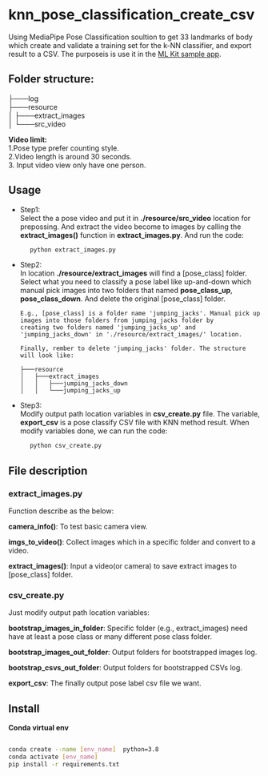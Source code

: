 # knn_pose_classification_create_csv
Using MediaPipe Pose Classification soultion to get 33 landmarks of body which create and validate a training set for the k-NN classifier, and export result to a CSV. The purposeis is use it in the [ML Kit sample app](https://developers.google.com/ml-kit/vision/pose-detection/classifying-poses#4_integrate_with_the_ml_kit_quickstart_app). 


## Folder structure:     
├───log     
├───resource     
│  ├───extract_images      
│  └───src_video     

**Video limit:**   
    1.Pose type prefer counting style.   
    2.Video length is around 30 seconds.   
    3. Input video view only have one person.   

## Usage   
*   Step1:   
  Select the a pose video and put it in **./resource/src_video** location for prepossing. And extract the video become to images by calling the **extract_images()** function in **extract_images.py**. And run the code:      
  ```bash
		python extract_images.py   
```
*   Step2:   
  In location **./resource/extract_images** will find a [pose_class] folder. Select what you need to classify a pose label like up-and-down which manual pick images into two folders that named **pose_class_up**, **pose_class_down**. And delete the original [pose_class] folder.   
        
		E.g., [pose_class] is a folder name 'jumping_jacks'. Manual pick up images into those folders from jumping_jacks folder by   
		creating two folders named 'jumping_jacks_up' and 'jumping_jacks_down' in './resource/extract_images/' location.   
		
		Finally, rember to delete 'jumping_jacks' folder. The structure will look like:   
		
		├───resource   
		│   ├───extract_images   
		│   │   ├───jumping_jacks_down   
		│   │   └───jumping_jacks_up     

*   Step3:   
  Modify output path location variables in **csv_create.py** file. The variable, **export_csv** is a pose classify CSV file with KNN method result. When modify variables done, we can run the code:   
  ```bash
		python csv_create.py  
```   

## File description    

### extract_images.py   
Function describe as the below:   

**camera_info()**: To test basic camera view.

**imgs_to_video()**: Collect images which in a specific folder and convert to a video. 

**extract_images()**: Input a video(or camera) to save extract images to [pose_class] folder.

### csv_create.py   
Just modify output path location variables:   

**bootstrap_images_in_folder**: Specific folder (e.g., extract_images) need have at least a pose class or many different pose class folder.

**bootstrap_images_out_folder**: Output folders for bootstrapped images log.

**bootstrap_csvs_out_folder**: Output folders for bootstrapped CSVs log.

**export_csv**: The finally output pose label csv file we want.
		
## Install  

**Conda virtual env**  
```bash

conda create --name [env_name]  python=3.8
conda activate [env_name]
pip install -r requirements.txt
```   
